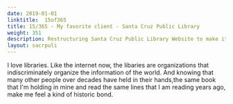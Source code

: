 ```yaml
---
date: 2019-01-01
linktitle:  15of365
title: 15/365 - My favorite client - Santa Cruz Public Library
weight: 351
description: Restructuring Santa Cruz Public Library Website to make it truly accessible on mobile.
layout: sacrpuli
--- 
```


I love libraries. Like the internet now, the libaries are organizations that indiscriminately organize the information of the world. And knowing that many other people over decades have held in their hands,the same book that I'm holding in mine and read the same lines that I am reading years ago, make me feel a kind of historic bond.
